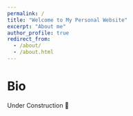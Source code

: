 ```yaml
---
permalink: /
title: "Welcome to My Personal Website"
excerpt: "About me"
author_profile: true
redirect_from: 
  - /about/
  - /about.html
---
```


Bio
======
Under Construction :construction:
